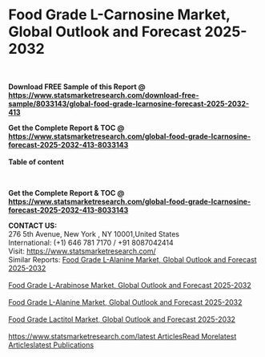 <h1>Food Grade L-Carnosine Market, Global Outlook and Forecast 2025-2032</h1><br/><p><strong>Download FREE Sample of this Report @ <a href="https://www.statsmarketresearch.com/download-free-sample/8033143/global-food-grade-lcarnosine-forecast-2025-2032-413">https://www.statsmarketresearch.com/download-free-sample/8033143/global-food-grade-lcarnosine-forecast-2025-2032-413</a></strong></p><div><b>Get the Complete Report & TOC @ <a href="https://www.statsmarketresearch.com/global-food-grade-lcarnosine-forecast-2025-2032-413-8033143">https://www.statsmarketresearch.com/global-food-grade-lcarnosine-forecast-2025-2032-413-8033143</a></b></div><br><b>Table of content</b><p><br><div><b>Get the Complete Report & TOC @ <a href="https://www.statsmarketresearch.com/global-food-grade-lcarnosine-forecast-2025-2032-413-8033143">https://www.statsmarketresearch.com/global-food-grade-lcarnosine-forecast-2025-2032-413-8033143</a></b></div></p> <b>CONTACT US:</b><br>276 5th Avenue, New York , NY 10001,United States<br>International: (+1) 646 781 7170 / +91 8087042414<br>Visit: <a href="https://www.statsmarketresearch.com/">https://www.statsmarketresearch.com/</a><br>Similar Reports: <a href="https://www.statsmarketresearch.com/global-food-grade-lcarnosine-forecast-2025-2032-413-8033143">Food Grade L-Alanine Market, Global Outlook and Forecast 2025-2032</a><br/><br/><a href="https://www.statsmarketresearch.com/global-food-grade-lcarnosine-forecast-2025-2032-413-8033143">Food Grade L-Arabinose Market, Global Outlook and Forecast 2025-2032</a><br/><br/><a href="https://www.statsmarketresearch.com/global-food-grade-lcarnosine-forecast-2025-2032-413-8033143">Food Grade L-Alanine Market, Global Outlook and Forecast 2025-2032</a><br/><br/><a href="https://www.statsmarketresearch.com/global-food-grade-lcarnosine-forecast-2025-2032-413-8033143">Food Grade Lactitol Market, Global Outlook and Forecast 2025-2032</a><br/><br/><a href="https://gyeongbokgung.com">https://www.statsmarketresearch.com/</a><a href="https://hallyeomaritime.com">latest Articles</a><a href="https://jingwansa.com">Read More</a><a href=https://nguoiviet.jp/">latest Articles</a><a href="https://www.intelmarketresearch.com/">latest Publications</a>
